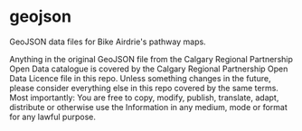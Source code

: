 # geojson
GeoJSON data files for Bike Airdrie's pathway maps.

Anything in the original GeoJSON file from the Calgary Regional Partnership Open Data catalogue is covered by the Calgary Regional Partnership Open Data Licence file in this repo. Unless something changes in the future, please consider everything else in this repo covered by the same terms. Most importantly: You are free to copy, modify, publish, translate, adapt, distribute or otherwise use the Information in any medium, mode or format for any lawful purpose.
